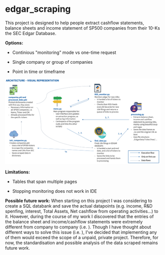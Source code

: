 # edgar_scraping

<p>This project is designed to help people extract cashflow statements, balance sheets and income statement of SP500 companies from their 10-Ks the SEC Edgar Database.</p>

<p><strong>Options:</strong>

- Continious "monitoring" mode vs one-time request

- Single company or group of companies

- Point in time or timeframe

</p>


![Architecture - Visual Representation](./Architecture.png)


<p><strong>Limitations:</strong>

- Tables that span multiple pages

- Stopping monitoring does not work in IDE

</p>

<p><strong>Possible future work:</strong> When starting on this project I was considering to create a SQL databank and save the actual datapoints (e.g. income, R&D spenfing, interest, Total Assets, Net cashflow from operating activities...) to it. However, during the course of my work I discovered that the entries of the balance sheet and income/cashflow statements were extremely different from company to company (i.e. ). Though I have thought about different ways to solve this issue (i.e. ), I've decided that implementing any of them would exceed the scope of a unpaid, private project. Therefore, for now, the standardisation and possible analysis of the data scraped remains future work.</p>